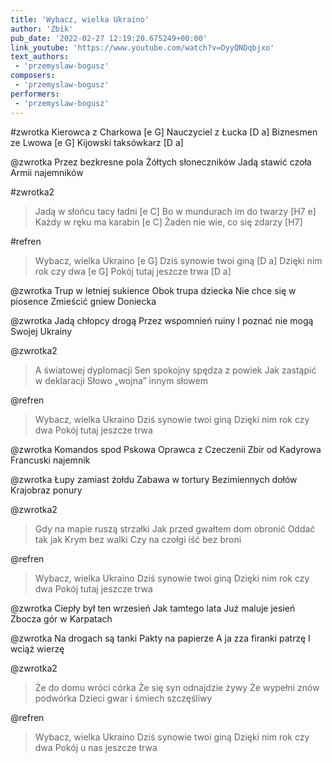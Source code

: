 ```yaml
---
title: 'Wybacz, wielka Ukraino'
author: 'Zbik'
pub_date: '2022-02-27 12:19:20.675249+00:00'
link_youtube: 'https://www.youtube.com/watch?v=DyyQNDqbjxo'
text_authors:
 - 'przemyslaw-bogusz'
composers:
 - 'przemyslaw-bogusz'
performers:
 - 'przemyslaw-bogusz'
---
```


#zwrotka
Kierowca z Charkowa [e G]
Nauczyciel z Łucka [D a]
Biznesmen ze Lwowa [e G]
Kijowski taksówkarz [D a]

@zwrotka
Przez bezkresne pola
Żółtych słoneczników
Jadą stawić czoła
Armii najemników

#zwrotka2
>Jadą w słońcu tacy ładni [e C]
>Bo w mundurach im do twarzy [H7 e]
>Każdy w ręku ma karabin [e C]
>Żaden nie wie, co się zdarzy [H7]

#refren
>Wybacz, wielka Ukraino [e G]
>Dziś synowie twoi giną [D a]
>Dzięki nim rok czy dwa [e G]
>Pokój tutaj jeszcze trwa [D a]

@zwrotka
Trup w letniej sukience
Obok trupa dziecka
Nie chce się w piosence
Zmieścić gniew Doniecka

@zwrotka
Jadą chłopcy drogą
Przez wspomnień ruiny
I poznać nie mogą
Swojej Ukrainy

@zwrotka2
>A światowej dyplomacji
>Sen spokojny spędza z powiek
>Jak zastąpić w deklaracji
>Słowo „wojna” innym słowem

@refren
>Wybacz, wielka Ukraino
>Dziś synowie twoi giną
>Dzięki nim rok czy dwa
>Pokój tutaj jeszcze trwa

@zwrotka
Komandos spod Pskowa
Oprawca z Czeczenii
Zbir od Kadyrowa
Francuski najemnik

@zwrotka
Łupy zamiast żołdu
Zabawa w tortury
Bezimiennych dołów
Krajobraz ponury

@zwrotka2
>Gdy na mapie ruszą strzałki
>Jak przed gwałtem dom obronić
>Oddać tak jak Krym bez walki
>Czy na czołgi iść bez broni

@refren
>Wybacz, wielka Ukraino
>Dziś synowie twoi giną
>Dzięki nim rok czy dwa
>Pokój tutaj jeszcze trwa

@zwrotka
Ciepły był ten wrzesień
Jak tamtego lata
Już maluje jesień
Zbocza gór w Karpatach

@zwrotka
Na drogach są tanki
Pakty na papierze
A ja zza firanki patrzę
I wciąż wierzę

@zwrotka2
>Że do domu wróci córka
>Że się syn odnajdzie żywy
>Że wypełni znów podwórka
>Dzieci gwar i śmiech szczęśliwy

@refren
>Wybacz, wielka Ukraino
>Dziś synowie twoi giną
>Dzięki nim rok czy dwa
>Pokój u nas jeszcze trwa